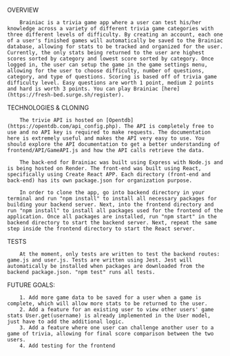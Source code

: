 OVERVIEW

        Brainiac is a trivia game app where a user can test his/her knowledge across a variety of different trivia game categories with three different levels of difficulty. By creating an account, each one of a user's finished games will automatically be saved to the Brainiac database, allowing for stats to be tracked and organized for the user. Currently, the only stats being returned to the user are highest scores sorted by category and lowest score sorted by category. Once logged in, the user can setup the game in the game settings menu, allowing for the user to choose difficulty, number of questions, category, and type of questions. Scoring is based off of trivia game difficulty level. Easy questions are worth 1 point, medium 2 points and hard is worth 3 points. You can play Brainiac [here](https://fresh-bed.surge.sh/register).

TECHNOLOGIES & CLONING

        The trivie API is hosted on [Opentdb](https://opentdb.com/api_config.php). The API is completely free to use and no API key is required to make requests. The documentation here is extremely useful and makes the API very easy to use. You should explore the API documentation to get a better understanding of frontend/API/GameAPI.js and how the API calls retrieve the data.

        The back-end for Brainiac was built using Express with Node.js and is being hosted on Render. The front-end was built using React, specifically using Create React APP. Each directory (front-end and back-end) has its own package.json for organization purpose.

        In order to clone the app, go into backend directory in your terminal and run "npm install" to install all necessary packages for building your backend server. Next, into the frontend directory and run "npm install" to install all packages used for the frontend of the application. Once all packages are installed, run "npm start" in the backend directory to start the backend server. Next, repeat the same step inside the frontend directory to start the React server.

TESTS

        At the moment, only tests are written to test the backend routes: game.js and user.js. Tests are written using Jest. Jest will automatically be installed when packages are downloaded from the backend package.json. "npm test" runs all tests.

FUTURE GOALS:

        1. Add more game data to be saved for a user when a game is complete, which will allow more stats to be returned to the user.
        2. Add a feature for an existing user to view other users' game stats User.get(username) is already implemented in the User model, just have to add the additional logic.
        3. Add a feature where one user can challenge another user to a game of trivia, allowing for final score comparison between the two users.
        4. Add testing for the frontend

